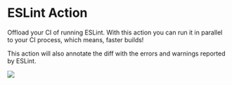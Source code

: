 # ESLint Action

Offload your CI of running ESLint. With this action you can run it in parallel to your CI process, which means, faster builds!

This action will also annotate the diff with the errors and warnings reported by ESLint.

![](screenshots/annotation.png)
